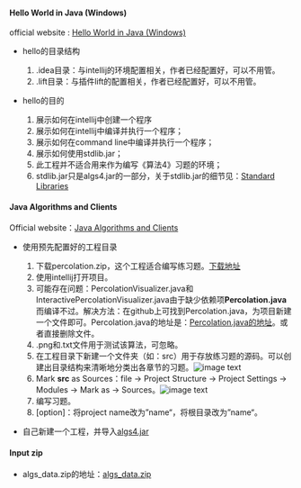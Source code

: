 #### Hello World in Java (Windows)

official website : [Hello World in Java (Windows)](https://lift.cs.princeton.edu/java/windows/)

* hello的目录结构
  1. .idea目录：与intellij的环境配置相关，作者已经配置好，可以不用管。
  2. .lift目录：与插件lift的配置相关，作者已经配置好，可以不用管。

* hello的目的
  1. 展示如何在intellij中创建一个程序
  2. 展示如何在intellij中编译并执行一个程序；
  3. 展示如何在command line中编译并执行一个程序；
  4. 展示如何使用stdlib.jar；
  5. 此工程并不适合用来作为编写《算法4》习题的环境；
  6. stdlib.jar只是algs4.jar的一部分，关于stdlib.jar的细节见：[Standard Libraries](https://introcs.cs.princeton.edu/java/stdlib/)

#### Java Algorithms and Clients

Official website：[Java Algorithms and Clients](https://algs4.cs.princeton.edu/code/)

* 使用预先配置好的工程目录
  1. 下载percolation.zip，这个工程适合编写练习题。[下载地址](https://lift.cs.princeton.edu/java/windows/)
  2. 使用intellij打开项目。
  3. 可能存在问题：PercolationVisualizer.java和InteractivePercolationVisualizer.java由于缺少依赖项**Percolation.java**而编译不过。解决方法：在github上可找到Percolation.java，为项目新建一个文件即可。Percolation.java的地址是：[Percolation.java的地址](https://github.com/ashwinichauhan/Percolation/blob/master/Percolation.java)。或者直接删除文件。
  4. .png和.txt文件用于测试该算法，可忽略。
  5. 在工程目录下新建一个文件夹（如：src）用于存放练习题的源码。可以创建出目录结构来清晰地分类出各章节的习题。![image text](https://github.com/zhang0xf/algorithms4/blob/master/image/src.png)
  7. Mark **src** as Sources：file -> Project Structure -> Project Settings -> Modules -> Mark as -> Sources。![image text](https://github.com/zhang0xf/algorithms4/blob/master/image/mark_src.png)
  8. 编写习题。
  9. [option]：将project name改为”name“，将根目录改为”name“。

* 自己新建一个工程，并导入[algs4.jar](https://algs4.cs.princeton.edu/code/)

#### Input zip

* algs_data.zip的地址：[algs_data.zip](https://algs4.cs.princeton.edu/code/)
